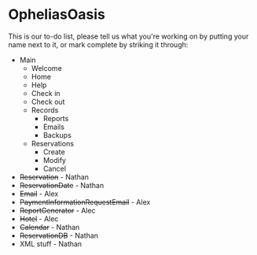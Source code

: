 # OpheliasOasis
This is our to-do list, please tell us what you're working on by putting your name next to it,  or mark complete by striking it through:

- Main
  - Welcome
  - Home
  - Help
  - Check in
  - Check out
  - Records
    - Reports
    - Emails
    - Backups
  - Reservations
    - Create
    - Modify
    - Cancel
- ~~Reservation~~ - Nathan
- ~~ReservationDate~~ - Nathan
- ~~Email~~ - Alex
- ~~PaymentInformationRequestEmail~~ - Alex
- ~~ReportGenerator~~ - Alec
- ~~Hotel~~ - Alec
- ~~Calendar~~ - Nathan
- ~~ReservationDB~~ - Nathan
- XML stuff - Nathan
